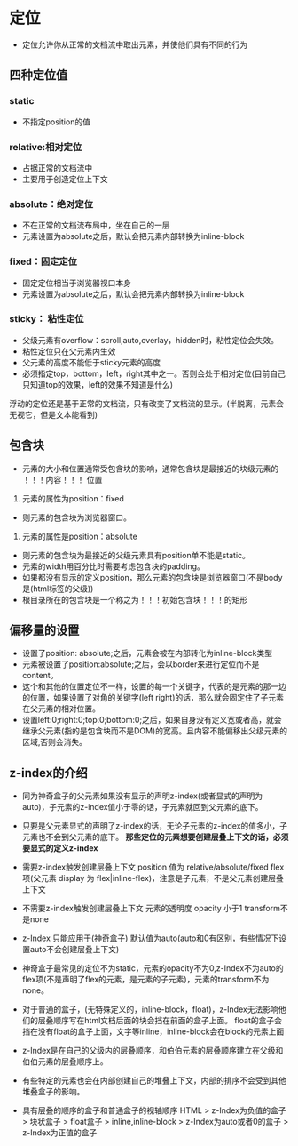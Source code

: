 # 定位

* 定位允许你从正常的文档流中取出元素，并使他们具有不同的行为

## 四种定位值

### static

* 不指定position的值

### relative:相对定位

* 占据正常的文档流中
* 主要用于创造定位上下文

### absolute：绝对定位

* 不在正常的文档流布局中，坐在自己的一层
* 元素设置为absolute之后，默认会把元素内部转换为inline-block

### fixed：固定定位

* 固定定位相当于浏览器视口本身
* 元素设置为absolute之后，默认会把元素内部转换为inline-block

### sticky： 粘性定位

* 父级元素有overflow：scroll,auto,overlay，hidden时，粘性定位会失效。
* 粘性定位只在父元素内生效
* 父元素的高度不能低于sticky元素的高度
* 必须指定top，bottom，left，right其中之一。否则会处于相对定位(目前自己只知道top的效果，left的效果不知道是什么)

浮动的定位还是基于正常的文档流，只有改变了文档流的显示。(半脱离，元素会无视它，但是文本能看到)

## 包含块

* 元素的大小和位置通常受包含块的影响，通常包含块是最接近的块级元素的 ！！！内容！！！ 位置

1. 元素的属性为position：fixed

* 则元素的包含块为浏览器窗口。

1. 元素的属性是position：absolute

* 则元素的包含块为最接近的父级元素具有position单不能是static。
* 元素的width用百分比时需要考虑包含块的padding。
* 如果都没有显示的定义position，那么元素的包含块是浏览器窗口(不是body是(html标签的父级))
* 根目录所在的包含块是一个称之为！！！初始包含块！！！的矩形

## 偏移量的设置

* 设置了position: absolute;之后，元素会被在内部转化为inline-block类型
* 元素被设置了position:absolute;之后，会以border来进行定位而不是content。
* 这个和其他的位置定位不一样，设置的每一个关键字，代表的是元素的那一边的位置，如果设置了对角的关键字(left right)的话，那么就会固定住了子元素在父元素的相对位置。
* 设置left:0;right:0;top:0;bottom:0;之后，如果自身没有定义宽或者高，就会继承父元素(指的是包含块而不是DOM)的宽高。且内容不能偏移出父级元素的区域,否则会消失。

## z-index的介绍

* 同为神奇盒子的父元素如果没有显示的声明z-index(或者显式的声明为auto)，子元素的z-index值小于零的话，子元素就回到父元素的底下。
* 只要是父元素显式的声明了z-index的话，无论子元素的z-index的值多小，子元素也不会到父元素的底下。
**那些定位的元素想要创建层叠上下文的话，必须要显式的定义z-index**
* 需要z-index触发创建层叠上下文 position 值为 relative/absolute/fixed  flex 项(父元素 display 为 flex|inline-flex)，注意是子元素，不是父元素创建层叠上下文
* 不需要z-index触发创建层叠上下文 元素的透明度 opacity 小于1 transform不是none

* z-Index 只能应用于(神奇盒子) 默认值为auto(auto和0有区别，有些情况下设置auto不会创建层叠上下文)
* 神奇盒子最常见的定位不为static，元素的opacity不为0,z-Index不为auto的flex项(不是声明了flex的元素，是元素的子元素)，元素的transform不为none。
* 对于普通的盒子，(无特殊定义的，inline-block，float)，z-Index无法影响他们的层叠顺序写在html文档后面的块会挡在前面的盒子上面。
float的盒子会挡在没有float的盒子上面，文字等inline，inline-block会在block的元素上面
* z-Index是在自己的父级内的层叠顺序，和伯伯元素的层叠顺序建立在父级和伯伯元素的层叠顺序上。
* 有些特定的元素也会在内部创建自己的堆叠上下文，内部的排序不会受到其他堆叠盒子的影响。
* 具有层叠的顺序的盒子和普通盒子的视轴顺序
HTML > z-Index为负值的盒子 > 块状盒子 > float盒子 > inline,inline-block > z-Index为auto或者0的盒子 > z-Index为正值的盒子